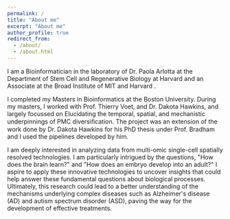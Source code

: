 ```yaml
---
permalink: /
title: "About me"
excerpt: "About me"
author_profile: true
redirect_from: 
  - /about/
  - /about.html
---
```


I am a Bioinformatician in the laboratory of Dr. Paola Arlotta at the Department of Stem Cell and Regenerative Biology at Harvard and an Associate at the Broad Institute of MIT and Harvard .

I completed my Masters in Bioinformatics at the Boston University. During my masters, I worked with Prof. Thierry Voet, and Dr. Dakota Hawkins, and largely focussed on Elucidating the temporal, spatial, and mechanistic underpinnings of PMC diversiﬁcation. The project was an extension of the work done by Dr. Dakota Hawkins for his PhD thesis under Prof. Bradham and I used the pipelines developed by him.

I am deeply interested in analyzing data from multi-omic single-cell spatially resolved technologies. I am particularly intrigued by the questions, "How does the brain learn?" and "How does an embryo develop into an adult?" I aspire to apply these innovative technologies to uncover insights that could help answer these fundamental questions about biological processes. Ultimately, this research could lead to a better understanding of the mechanisms underlying complex diseases such as Alzheimer's disease (AD) and autism spectrum disorder (ASD), paving the way for the development of effective treatments.
